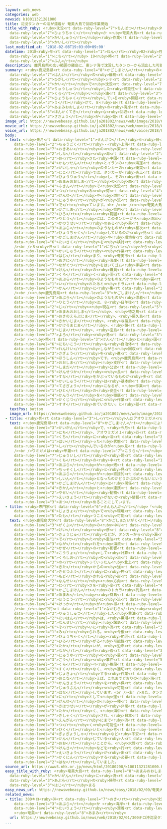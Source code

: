 ```yaml
---
layout: web_news
categories: web
newsid: k10011321281000
title: 沈没タンカーの油が漂着か 奄美大島で回収作業開始
title_with_ruby: <ruby>沈没<rt data-ruby-level="7">ちんぼつ</rt></ruby>タンカーの<ruby>油<rt data-ruby-level="3">あぶら</rt></ruby>が<ruby>漂着<rt
  data-ruby-level="7">ひょうちゃく</rt></ruby>か <ruby>奄美大島<rt data-ruby-level="8">あまみおおしま</rt></ruby>で<ruby>回収<rt
  data-ruby-level="6">かいしゅう</rt></ruby><ruby>作業<rt data-ruby-level="3">さぎょう</rt></ruby><ruby>開始<rt
  data-ruby-level="3">かいし</rt></ruby>
last_modified_at: '2018-02-08T19:03:00+09:00'
datetime: 2018<ruby>年<rt data-ruby-level="1">ねん</rt></ruby>02<ruby>月<rt data-ruby-level="1">がつ</rt></ruby>08<ruby>日<rt
  data-ruby-level="1">にち</rt></ruby> 19<ruby>時<rt data-ruby-level="2">じ</rt></ruby>03<ruby>分<rt
  data-ruby-level="2">ふん</rt></ruby>
description: 鹿児島県の広い範囲の離島に、東シナ海で沈没したタンカーから流出した可能性のある黒い油のようなものが漂着している問題を受けて、８日、奄美大島の海岸で本格的な回収作業が始まりました。
summary: <ruby>鹿児島県<rt data-ruby-level="8">かごしまけん</rt></ruby>の<ruby>広<rt data-ruby-level="2">ひろ</rt></ruby>い<ruby>範囲<rt
  data-ruby-level="7">はんい</rt></ruby>の<ruby>離島<rt data-ruby-level="7">りとう</rt></ruby>に、<ruby>東<rt
  data-ruby-level="2">ひがし</rt></ruby><ruby>シナ<rt data-ruby-level="2">しな</rt></ruby><ruby>海<rt
  data-ruby-level="2">かい</rt></ruby>で<ruby>沈没<rt data-ruby-level="7">ちんぼつ</rt></ruby>したタンカーから<ruby>流出<rt
  data-ruby-level="3">りゅうしゅつ</rt></ruby>した<ruby>可能性<rt data-ruby-level="5">かのうせい</rt></ruby>のある<ruby>黒<rt
  data-ruby-level="2">くろ</rt></ruby>い<ruby>油<rt data-ruby-level="3">あぶら</rt></ruby>のようなものが<ruby>漂着<rt
  data-ruby-level="7">ひょうちゃく</rt></ruby>している<ruby>問題<rt data-ruby-level="3">もんだい</rt></ruby>を<ruby>受<rt
  data-ruby-level="3">う</rt></ruby>けて、８<ruby>日<rt data-ruby-level="1">にち</rt></ruby>、<ruby>奄美大島<rt
  data-ruby-level="8">あまみおおしま</rt></ruby>の<ruby>海岸<rt data-ruby-level="3">かいがん</rt></ruby>で<ruby>本格的<rt
  data-ruby-level="5">ほんかくてき</rt></ruby>な<ruby>回収<rt data-ruby-level="6">かいしゅう</rt></ruby><ruby>作業<rt
  data-ruby-level="3">さぎょう</rt></ruby>が<ruby>始<rt data-ruby-level="3">はじ</rt></ruby>まりました。
image_url: https://newswebeasy.github.io/ja201802/news/web/image/2018/02/08/K10011321281_1802081939_1802081956_01_02.jpg
movie_url: https://newswebeasy.github.io/ja201802/news/web/movie/2018/02/08/k10011321281_201802082015_201802082032.mp4
voice_url: https://newswebeasy.github.io/ja201802/news/web/voice/2018/02/08/k10011321281_201802082015_201802082032.mp3
body:
- text: <ruby>先月<rt data-ruby-level="1">せんげつ</rt></ruby>６<ruby>日<rt data-ruby-level="1">にち</rt></ruby>に<ruby>中国<rt
    data-ruby-level="2">ちゅうごく</rt></ruby>・<ruby>上海<rt data-ruby-level="8">しゃんはい</rt></ruby>の<ruby>沖合<rt
    data-ruby-level="7">おきあい</rt></ruby>の<ruby>東<rt data-ruby-level="2">ひがし</rt></ruby><ruby>シナ<rt
    data-ruby-level="2">しな</rt></ruby><ruby>海<rt data-ruby-level="2">かい</rt></ruby>で<ruby>起<rt
    data-ruby-level="3">お</rt></ruby>きた<ruby>中国<rt data-ruby-level="2">ちゅうごく</rt></ruby>の<ruby>貨物船<rt
    data-ruby-level="4">かもつせん</rt></ruby>とイランの<ruby>海運<rt data-ruby-level="3">かいうん</rt></ruby><ruby>会社<rt
    data-ruby-level="2">がいしゃ</rt></ruby>のタンカーの<ruby>衝突<rt data-ruby-level="7">しょうとつ</rt></ruby><ruby>事故<rt
    data-ruby-level="5">じこ</rt></ruby>では、タンカーが<ruby>炎上<rt data-ruby-level="7">えんじょう</rt></ruby>して<ruby>漂流<rt
    data-ruby-level="7">ひょうりゅう</rt></ruby>し、その<ruby>後<rt data-ruby-level="2">ご</rt></ruby>、<ruby>奄美大島<rt
    data-ruby-level="8">あまみおおしま</rt></ruby>の<ruby>西<rt data-ruby-level="2">にし</rt></ruby>およそ３１５キロ<ruby>付近<rt
    data-ruby-level="4">ふきん</rt></ruby>で<ruby>沈没<rt data-ruby-level="7">ちんぼつ</rt></ruby>し、タンカーの<ruby>積<rt
    data-ruby-level="4">つ</rt></ruby>み<ruby>荷<rt data-ruby-level="4">に</rt></ruby>の<ruby>原油<rt
    data-ruby-level="3">げんゆ</rt></ruby>や<ruby>燃料<rt data-ruby-level="5">ねんりょう</rt></ruby>の<ruby>重油<rt
    data-ruby-level="3">じゅうゆ</rt></ruby>が<ruby>流<rt data-ruby-level="3">なが</rt></ruby>れ<ruby>出<rt
    data-ruby-level="3">で</rt></ruby>ています。<br /><br /><ruby>奄美大島<rt data-ruby-level="8">あまみおおしま</rt></ruby>をはじめ、<ruby>鹿児島<rt
    data-ruby-level="8">かごしま</rt></ruby><ruby>県内<rt data-ruby-level="3">けんない</rt></ruby>の<ruby>広<rt
    data-ruby-level="2">ひろ</rt></ruby>い<ruby>範囲<rt data-ruby-level="7">はんい</rt></ruby>の<ruby>離島<rt
    data-ruby-level="7">りとう</rt></ruby>には、このタンカーから<ruby>流出<rt data-ruby-level="3">りゅうしゅつ</rt></ruby>した<ruby>可能性<rt
    data-ruby-level="5">かのうせい</rt></ruby>のある<ruby>黒<rt data-ruby-level="2">くろ</rt></ruby>い<ruby>油<rt
    data-ruby-level="3">あぶら</rt></ruby>のようなものが<ruby>相次<rt data-ruby-level="3">あいつ</rt></ruby>いで<ruby>漂着<rt
    data-ruby-level="7">ひょうちゃく</rt></ruby>しているのが<ruby>見<rt data-ruby-level="1">み</rt></ruby>つかり、<ruby>鹿児島県<rt
    data-ruby-level="8">かごしまけん</rt></ruby>や<ruby>環境省<rt data-ruby-level="7">かんきょうしょう</rt></ruby>などが<ruby>対策<rt
    data-ruby-level="6">たいさく</rt></ruby>を<ruby>検討<rt data-ruby-level="6">けんとう</rt></ruby>していました。<br
    /><br />８<ruby>日<rt data-ruby-level="1">にち</rt></ruby>から<ruby>本格的<rt data-ruby-level="5">ほんかくてき</rt></ruby>な<ruby>回収<rt
    data-ruby-level="6">かいしゅう</rt></ruby><ruby>作業<rt data-ruby-level="3">さぎょう</rt></ruby>が<ruby>始<rt
    data-ruby-level="3">はじ</rt></ruby>まり、<ruby>奄美市<rt data-ruby-level="8">あまみし</rt></ruby>の<ruby>朝仁<rt
    data-ruby-level="7">あさに</rt></ruby><ruby>海岸<rt data-ruby-level="3">かいがん</rt></ruby>では、<ruby>長靴<rt
    data-ruby-level="7">ながぐつ</rt></ruby>をはいてゴム<ruby>手袋<rt data-ruby-level="7">てぶくろ</rt></ruby>をした<ruby>県<rt
    data-ruby-level="3">けん</rt></ruby>の<ruby>職員<rt data-ruby-level="5">しょくいん</rt></ruby>らが、<ruby>黒<rt
    data-ruby-level="2">くろ</rt></ruby>く<ruby>固<rt data-ruby-level="4">かた</rt></ruby>まった<ruby>油<rt
    data-ruby-level="3">あぶら</rt></ruby>のようなものをバケツや<ruby>袋<rt data-ruby-level="7">ふくろ</rt></ruby>に<ruby>入<rt
    data-ruby-level="1">い</rt></ruby>れたあと<ruby>ドラム<rt data-ruby-level="7">どらむ</rt></ruby><ruby>缶<rt
    data-ruby-level="7">かん</rt></ruby>に<ruby>集<rt data-ruby-level="3">あつ</rt></ruby>めていました。<br
    /><br /><ruby>鹿児島県<rt data-ruby-level="8">かごしまけん</rt></ruby>によりますと、<ruby>油<rt
    data-ruby-level="3">あぶら</rt></ruby>のようなものが<ruby>漂着<rt data-ruby-level="7">ひょうちゃく</rt></ruby>した<ruby>離島<rt
    data-ruby-level="7">りとう</rt></ruby>は、８<ruby>日午後<rt data-ruby-level="2">にちごご</rt></ruby>５<ruby>時<rt
    data-ruby-level="2">じ</rt></ruby><ruby>現在<rt data-ruby-level="5">げんざい</rt></ruby>、<ruby>奄美大島<rt
    data-ruby-level="8">あまみおおしま</rt></ruby>、<ruby>徳之島<rt data-ruby-level="8">とくのしま</rt></ruby>、<ruby>沖永良部島<rt
    data-ruby-level="8">おきのえらぶじま</rt></ruby>、<ruby>屋久島<rt data-ruby-level="7">やくしま</rt></ruby>、<ruby>喜界島<rt
    data-ruby-level="4">きかいじま</rt></ruby>、<ruby>与論島<rt data-ruby-level="7">よろんとう</rt></ruby>、<ruby>加計呂麻島<rt
    data-ruby-level="8">かけろまじま</rt></ruby>、<ruby>請<rt data-ruby-level="7">うけ</rt></ruby><ruby>島<rt
    data-ruby-level="3">じま</rt></ruby>、<ruby>宝島<rt data-ruby-level="6">たからじま</rt></ruby>、<ruby>与路<rt
    data-ruby-level="7">よろ</rt></ruby><ruby>島<rt data-ruby-level="3">とう</rt></ruby>となっています。<br
    /><br /><ruby>県<rt data-ruby-level="3">けん</rt></ruby>と<ruby>国<rt data-ruby-level="2">くに</rt></ruby>は９<ruby>日以降<rt
    data-ruby-level="6">にちいこう</rt></ruby>も<ruby>自治体<rt data-ruby-level="4">じちたい</rt></ruby>と<ruby>連携<rt
    data-ruby-level="7">れんけい</rt></ruby>しながら<ruby>回収<rt data-ruby-level="6">かいしゅう</rt></ruby><ruby>作業<rt
    data-ruby-level="3">さぎょう</rt></ruby>を<ruby>進<rt data-ruby-level="3">すす</rt></ruby>める<ruby>方針<rt
    data-ruby-level="6">ほうしん</rt></ruby>です。<ruby>鹿児島県<rt data-ruby-level="8">かごしまけん</rt></ruby><ruby>大島<rt
    data-ruby-level="3">おおしま</rt></ruby><ruby>支庁<rt data-ruby-level="6">しちょう</rt></ruby>の<ruby>島田<rt
    data-ruby-level="3">しまだ</rt></ruby><ruby>公史<rt data-ruby-level="4">こうじ</rt></ruby><ruby>建設課<rt
    data-ruby-level="5">けんせつか</rt></ruby><ruby>長<rt data-ruby-level="2">ちょう</rt></ruby>は「<ruby>砂<rt
    data-ruby-level="6">すな</rt></ruby>をかぶっているものが<ruby>多<rt data-ruby-level="2">おお</rt></ruby>く、<ruby>回収<rt
    data-ruby-level="6">かいしゅう</rt></ruby>は<ruby>基本的<rt data-ruby-level="5">きほんてき</rt></ruby>には<ruby>手作業<rt
    data-ruby-level="3">てさぎょう</rt></ruby>になるが、<ruby>作業<rt data-ruby-level="3">さぎょう</rt></ruby>する<ruby>人<rt
    data-ruby-level="1">ひと</rt></ruby>の<ruby>安全<rt data-ruby-level="3">あんぜん</rt></ruby><ruby>管理<rt
    data-ruby-level="4">かんり</rt></ruby>を<ruby>徹底<rt data-ruby-level="7">てってい</rt></ruby>して、<ruby>確実<rt
    data-ruby-level="5">かくじつ</rt></ruby>に<ruby>作業<rt data-ruby-level="3">さぎょう</rt></ruby>を<ruby>進<rt
    data-ruby-level="3">すす</rt></ruby>めていきたい」と<ruby>話<rt data-ruby-level="2">はな</rt></ruby>しています。
  textPos: bottom
  image_url: https://newswebeasy.github.io/ja201802/news/web/image/2018/02/08/K10011321281_1802081939_1802081956_01_03.jpg
- title: <ruby>死<rt data-ruby-level="3">し</rt></ruby>んだアオウミガメ<ruby>見<rt data-ruby-level="1">み</rt></ruby>つかる
  text: <ruby>鹿児島県<rt data-ruby-level="8">かごしまけん</rt></ruby>によりますと、<ruby>奄美大島<rt data-ruby-level="8">あまみおおしま</rt></ruby>の<ruby>海岸<rt
    data-ruby-level="3">かいがん</rt></ruby>で、<ruby>今月<rt data-ruby-level="2">こんげつ</rt></ruby>６<ruby>日<rt
    data-ruby-level="1">にち</rt></ruby>、アオウミガメ１<ruby>匹<rt data-ruby-level="7">ひき</rt></ruby>が<ruby>口<rt
    data-ruby-level="1">くち</rt></ruby>に<ruby>油<rt data-ruby-level="3">あぶら</rt></ruby>が<ruby>入<rt
    data-ruby-level="1">はい</rt></ruby>った<ruby>状態<rt data-ruby-level="5">じょうたい</rt></ruby>で<ruby>死<rt
    data-ruby-level="3">し</rt></ruby>んでいるのが<ruby>見<rt data-ruby-level="1">み</rt></ruby>つかりました。<br
    /><br />ウミガメは<ruby>甲羅<rt data-ruby-level="7">こうら</rt></ruby>の<ruby>長<rt data-ruby-level="2">なが</rt></ruby>さが３０センチほどで、<ruby>獣医師<rt
    data-ruby-level="7">じゅういし</rt></ruby>が<ruby>調<rt data-ruby-level="3">しら</rt></ruby>べたところ、<ruby>口<rt
    data-ruby-level="1">くち</rt></ruby>の<ruby>中<rt data-ruby-level="1">なか</rt></ruby>に<ruby>油<rt
    data-ruby-level="3">あぶら</rt></ruby>が<ruby>残<rt data-ruby-level="4">のこ</rt></ruby>っていて<ruby>窒息死<rt
    data-ruby-level="7">ちっそくし</rt></ruby>と<ruby>見<rt data-ruby-level="1">み</rt></ruby>られていますが、<ruby>油<rt
    data-ruby-level="3">あぶら</rt></ruby>が<ruby>直接的<rt data-ruby-level="5">ちょくせつてき</rt></ruby>な<ruby>死因<rt
    data-ruby-level="5">しいん</rt></ruby>となったのかどうかはわからないということです。<br /><br /><ruby>鹿児島県<rt
    data-ruby-level="8">かごしまけん</rt></ruby>は<ruby>関係<rt data-ruby-level="4">かんけい</rt></ruby><ruby>機関<rt
    data-ruby-level="4">きかん</rt></ruby>と<ruby>連携<rt data-ruby-level="7">れんけい</rt></ruby>して<ruby>野生<rt
    data-ruby-level="2">やせい</rt></ruby><ruby>動物<rt data-ruby-level="3">どうぶつ</rt></ruby>への<ruby>影響<rt
    data-ruby-level="7">えいきょう</rt></ruby>がないか<ruby>情報<rt data-ruby-level="5">じょうほう</rt></ruby>を<ruby>集<rt
    data-ruby-level="3">あつ</rt></ruby>めることにしています。
- title: <ruby>専門家<rt data-ruby-level="6">せんもんか</rt></ruby>「<ruby>適切<rt data-ruby-level="5">てきせつ</rt></ruby>な<ruby>除去<rt
    data-ruby-level="6">じょきょ</rt></ruby>で<ruby>環境<rt data-ruby-level="7">かんきょう</rt></ruby><ruby>保<rt
    data-ruby-level="5">たも</rt></ruby>つこと<ruby>可能<rt data-ruby-level="5">かのう</rt></ruby>」
  text: <ruby>鹿児島大学<rt data-ruby-level="8">かごしまだいがく</rt></ruby><ruby>水産<rt data-ruby-level="4">すいさん</rt></ruby><ruby>学部<rt
    data-ruby-level="3">がくぶ</rt></ruby>の<ruby>中村<rt data-ruby-level="1">なかむら</rt></ruby><ruby>啓<rt
    data-ruby-level="7">けい</rt></ruby><ruby>彦<rt data-ruby-level="8">ひこ</rt></ruby><ruby>教授<rt
    data-ruby-level="5">きょうじゅ</rt></ruby>などが、タンカーから<ruby>漏<rt data-ruby-level="7">も</rt></ruby>れ<ruby>出<rt
    data-ruby-level="1">で</rt></ruby>た<ruby>重油<rt data-ruby-level="3">じゅうゆ</rt></ruby>の<ruby>流<rt
    data-ruby-level="3">なが</rt></ruby>れを<ruby>海流<rt data-ruby-level="3">かいりゅう</rt></ruby>と<ruby>風<rt
    data-ruby-level="2">かぜ</rt></ruby>の<ruby>影響<rt data-ruby-level="7">えいきょう</rt></ruby>を<ruby>考慮<rt
    data-ruby-level="7">こうりょ</rt></ruby>して<ruby>計算<rt data-ruby-level="2">けいさん</rt></ruby>したところ、<ruby>黒潮<rt
    data-ruby-level="6">くろしお</rt></ruby>の<ruby>流<rt data-ruby-level="3">なが</rt></ruby>れに<ruby>乗<rt
    data-ruby-level="3">の</rt></ruby>っていったん<ruby>北上<rt data-ruby-level="2">ほくじょう</rt></ruby>したあと、<ruby>北<rt
    data-ruby-level="2">きた</rt></ruby>からの<ruby>強<rt data-ruby-level="2">つよ</rt></ruby>い<ruby>季節風<rt
    data-ruby-level="4">きせつふう</rt></ruby>に<ruby>押<rt data-ruby-level="7">お</rt></ruby>し<ruby>戻<rt
    data-ruby-level="7">もど</rt></ruby>される<ruby>形<rt data-ruby-level="2">かたち</rt></ruby>で<ruby>南西<rt
    data-ruby-level="2">なんせい</rt></ruby><ruby>方向<rt data-ruby-level="3">ほうこう</rt></ruby>に<ruby>向<rt
    data-ruby-level="3">む</rt></ruby>きを<ruby>変<rt data-ruby-level="4">か</rt></ruby>えて、<ruby>鹿児島県<rt
    data-ruby-level="8">かごしまけん</rt></ruby>のトカラ<ruby>列島<rt data-ruby-level="3">れっとう</rt></ruby>や<ruby>奄美<rt
    data-ruby-level="8">あまみ</rt></ruby><ruby>群島<rt data-ruby-level="5">ぐんとう</rt></ruby>の<ruby>方向<rt
    data-ruby-level="3">ほうこう</rt></ruby>に<ruby>流<rt data-ruby-level="3">なが</rt></ruby>れるという<ruby>結果<rt
    data-ruby-level="4">けっか</rt></ruby>が<ruby>得<rt data-ruby-level="4">え</rt></ruby>られたということです。<br
    /><br /><ruby>中村<rt data-ruby-level="1">なかむら</rt></ruby><ruby>教授<rt data-ruby-level="5">きょうじゅ</rt></ruby>は「<ruby>流出<rt
    data-ruby-level="3">りゅうしゅつ</rt></ruby>した<ruby>重油<rt data-ruby-level="3">じゅうゆ</rt></ruby>の<ruby>大半<rt
    data-ruby-level="2">たいはん</rt></ruby>は、<ruby>黒潮<rt data-ruby-level="6">くろしお</rt></ruby>をまたいで<ruby>南西<rt
    data-ruby-level="2">なんせい</rt></ruby><ruby>諸島<rt data-ruby-level="6">しょとう</rt></ruby><ruby>沿<rt
    data-ruby-level="6">ぞ</rt></ruby>いに<ruby>流<rt data-ruby-level="3">なが</rt></ruby>されていると<ruby>見<rt
    data-ruby-level="1">み</rt></ruby>られる。<ruby>今後<rt data-ruby-level="2">こんご</rt></ruby>しばらくは<ruby>漂着<rt
    data-ruby-level="7">ひょうちゃく</rt></ruby><ruby>範囲<rt data-ruby-level="7">はんい</rt></ruby>が<ruby>広<rt
    data-ruby-level="2">ひろ</rt></ruby>がる<ruby>可能性<rt data-ruby-level="5">かのうせい</rt></ruby>が<ruby>高<rt
    data-ruby-level="2">たか</rt></ruby>いが、<ruby>沿岸<rt data-ruby-level="6">えんがん</rt></ruby>に<ruby>流<rt
    data-ruby-level="3">なが</rt></ruby>れ<ruby>着<rt data-ruby-level="3">つ</rt></ruby>く<ruby>重油<rt
    data-ruby-level="3">じゅうゆ</rt></ruby>の<ruby>量<rt data-ruby-level="4">りょう</rt></ruby>は、かつてのナホトカ<ruby>号<rt
    data-ruby-level="3">ごう</rt></ruby><ruby>事件<rt data-ruby-level="5">じけん</rt></ruby>などと<ruby>比<rt
    data-ruby-level="5">くら</rt></ruby>べ<ruby>格段<rt data-ruby-level="6">かくだん</rt></ruby>に<ruby>少<rt
    data-ruby-level="2">すく</rt></ruby>なく、<ruby>適切<rt data-ruby-level="5">てきせつ</rt></ruby>に<ruby>除去<rt
    data-ruby-level="6">じょきょ</rt></ruby>する<ruby>作業<rt data-ruby-level="3">さぎょう</rt></ruby>を<ruby>行<rt
    data-ruby-level="2">おこな</rt></ruby>えば、これまでどおりの<ruby>海<rt data-ruby-level="2">うみ</rt></ruby>の<ruby>環境<rt
    data-ruby-level="7">かんきょう</rt></ruby>を<ruby>保<rt data-ruby-level="5">たも</rt></ruby>つことは<ruby>十分<rt
    data-ruby-level="2">じゅうぶん</rt></ruby><ruby>可能<rt data-ruby-level="5">かのう</rt></ruby>だ」と<ruby>話<rt
    data-ruby-level="2">はな</rt></ruby>しています。<br /><br />また、タンカーが<ruby>積<rt data-ruby-level="4">つ</rt></ruby>み<ruby>荷<rt
    data-ruby-level="4">に</rt></ruby>として<ruby>運<rt data-ruby-level="3">はこ</rt></ruby>んでいた<ruby>原油<rt
    data-ruby-level="3">げんゆ</rt></ruby>の<ruby>一種<rt data-ruby-level="4">いっしゅ</rt></ruby>のコンデンセートについて「<ruby>揮発性<rt
    data-ruby-level="6">きはつせい</rt></ruby>が<ruby>非常<rt data-ruby-level="5">ひじょう</rt></ruby>に<ruby>高<rt
    data-ruby-level="2">たか</rt></ruby>く、<ruby>海中<rt data-ruby-level="2">かいちゅう</rt></ruby>で<ruby>希釈<rt
    data-ruby-level="7">きしゃく</rt></ruby>され、<ruby>日本<rt data-ruby-level="1">にっぽん</rt></ruby>の<ruby>沿岸<rt
    data-ruby-level="6">えんがん</rt></ruby>にまで<ruby>流<rt data-ruby-level="3">なが</rt></ruby>れ<ruby>着<rt
    data-ruby-level="3">つ</rt></ruby>く<ruby>可能性<rt data-ruby-level="5">かのうせい</rt></ruby>は<ruby>低<rt
    data-ruby-level="4">ひく</rt></ruby>いと<ruby>考<rt data-ruby-level="2">かんが</rt></ruby>える。しかし、<ruby>漁業者<rt
    data-ruby-level="4">ぎょぎょうしゃ</rt></ruby>など<ruby>不安<rt data-ruby-level="4">ふあん</rt></ruby>に<ruby>感<rt
    data-ruby-level="3">かん</rt></ruby>じている<ruby>人<rt data-ruby-level="1">ひと</rt></ruby>も<ruby>多<rt
    data-ruby-level="2">おお</rt></ruby>いことから、<ruby>水質<rt data-ruby-level="5">すいしつ</rt></ruby><ruby>検査<rt
    data-ruby-level="5">けんさ</rt></ruby>などを<ruby>行<rt data-ruby-level="2">おこな</rt></ruby>って<ruby>影響<rt
    data-ruby-level="7">えいきょう</rt></ruby>が<ruby>出<rt data-ruby-level="1">で</rt></ruby>ていないことを<ruby>確認<rt
    data-ruby-level="7">かくにん</rt></ruby>する<ruby>必要<rt data-ruby-level="4">ひつよう</rt></ruby>がある」と<ruby>話<rt
    data-ruby-level="2">はな</rt></ruby>していました。
source_url: https://www3.nhk.or.jp/news/html/20180208/k10011321281000.html
easy_title_with_ruby: <ruby>奄美大島<rt data-ruby-level="8">あまみおおしま</rt></ruby>で<ruby>海岸<rt
  data-ruby-level="3">かいがん</rt></ruby>に<ruby>流<rt data-ruby-level="3">なが</rt></ruby>れてきた<ruby>油<rt
  data-ruby-level="3">あぶら</rt></ruby>の<ruby>掃除<rt data-ruby-level="7">そうじ</rt></ruby>が<ruby>始<rt
  data-ruby-level="3">はじ</rt></ruby>まる
easy_news_url: https://newswebeasy.github.io/news/easy/2018/02/09/奄美大島で海岸に流れてきた油の掃除が始まる
related_news:
- title: 300キロ<ruby>沖<rt data-ruby-level="7">おき</rt></ruby><ruby>沈没<rt data-ruby-level="7">ちんぼつ</rt></ruby>タンカーの<ruby>油<rt
    data-ruby-level="3">あぶら</rt></ruby>か <ruby>海岸<rt data-ruby-level="3">かいがん</rt></ruby>に<ruby>大量<rt
    data-ruby-level="4">たいりょう</rt></ruby><ruby>漂着<rt data-ruby-level="7">ひょうちゃく</rt></ruby>
    <ruby>奄美<rt data-ruby-level="8">あまみ</rt></ruby>
  url: https://newswebeasy.github.io/news/web/2018/02/01/300キロ沖沈没タンカーの油か-海岸に大量漂着-奄美
...
```

